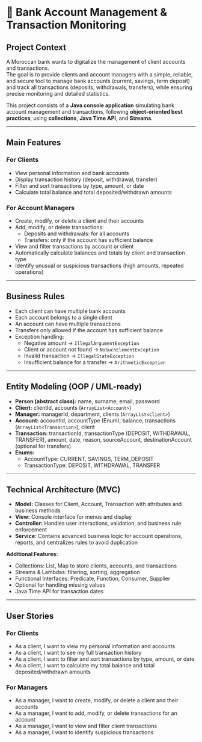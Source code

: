 # 🏦 Bank Account Management & Transaction Monitoring

## Project Context
A Moroccan bank wants to digitalize the management of client accounts and transactions.  
The goal is to provide clients and account managers with a simple, reliable, and secure tool to manage bank accounts (current, savings, term deposit) and track all transactions (deposits, withdrawals, transfers), while ensuring precise monitoring and detailed statistics.

This project consists of a **Java console application** simulating bank account management and transactions, following **object-oriented best practices**, using **collections**, **Java Time API**, and **Streams**.

---

## Main Features

### For Clients
- View personal information and bank accounts  
- Display transaction history (deposit, withdrawal, transfer)  
- Filter and sort transactions by type, amount, or date  
- Calculate total balance and total deposited/withdrawn amounts  

### For Account Managers
- Create, modify, or delete a client and their accounts  
- Add, modify, or delete transactions:  
  - Deposits and withdrawals: for all accounts  
  - Transfers: only if the account has sufficient balance  
- View and filter transactions by account or client  
- Automatically calculate balances and totals by client and transaction type  
- Identify unusual or suspicious transactions (high amounts, repeated operations)  

---

## Business Rules
- Each client can have multiple bank accounts  
- Each account belongs to a single client  
- An account can have multiple transactions  
- Transfers only allowed if the account has sufficient balance  
- Exception handling:  
  - Negative amount → `IllegalArgumentException`  
  - Client or account not found → `NoSuchElementException`  
  - Invalid transaction → `IllegalStateException`  
  - Insufficient balance for a transfer → `ArithmeticException`  

---

## Entity Modeling (OOP / UML-ready)
- **Person (abstract class):** name, surname, email, password  
- **Client:** clientId, accounts (`ArrayList<Account>`)  
- **Manager:** managerId, department, clients (`ArrayList<Client>`)  
- **Account:** accountId, accountType (Enum), balance, transactions (`ArrayList<Transaction>`), client  
- **Transaction:** transactionId, transactionType (DEPOSIT, WITHDRAWAL, TRANSFER), amount, date, reason, sourceAccount, destinationAccount (optional for transfers)  
- **Enums:**  
  - AccountType: CURRENT, SAVINGS, TERM_DEPOSIT  
  - TransactionType: DEPOSIT, WITHDRAWAL, TRANSFER  

---

## Technical Architecture (MVC)
- **Model:** Classes for Client, Account, Transaction with attributes and business methods  
- **View:** Console interface for menus and display  
- **Controller:** Handles user interactions, validation, and business rule enforcement  
- **Service:** Contains advanced business logic for account operations, reports, and centralizes rules to avoid duplication  

**Additional Features:**
- Collections: List, Map to store clients, accounts, and transactions  
- Streams & Lambdas: filtering, sorting, aggregation  
- Functional Interfaces: Predicate, Function, Consumer, Supplier  
- Optional for handling missing values  
- Java Time API for transaction dates  

---

## User Stories

### For Clients
- As a client, I want to view my personal information and accounts  
- As a client, I want to see my full transaction history  
- As a client, I want to filter and sort transactions by type, amount, or date  
- As a client, I want to calculate my total balance and total deposited/withdrawn amounts  

### For Managers
- As a manager, I want to create, modify, or delete a client and their accounts  
- As a manager, I want to add, modify, or delete transactions for an account  
- As a manager, I want to view and filter client transactions  
- As a manager, I want to identify suspicious transactions  
